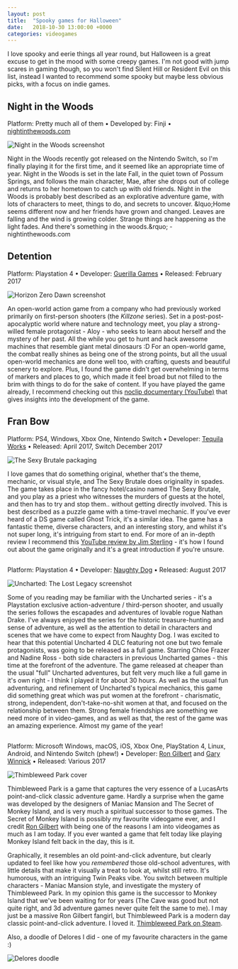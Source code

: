 ```yaml
---
layout: post
title:  "Spooky games for Halloween"
date:   2018-10-30 13:00:00 +0000
categories: videogames
---
```


I love spooky and eerie things all year round, but Halloween is a great excuse to get in the mood with some creepy games. I'm not good with jump scares in gaming though, so you won't find Silent Hill or Resident Evil on this list, instead I wanted to recommend some spooky but maybe less obvious picks, with a focus on indie games.

## Night in the Woods

<p class="post-meta">Platform: Pretty much all of them • Developed by: Finji • <a href="http://www.nightinthewoods.com/">nightinthewoods.com</a></p>

<img src="/assets/img/deadcells.png" class="post-thumbnail" alt="Night in the Woods screenshot">

Night in the Woods recently got released on the Nintendo Switch, so I'm finally playing it for the first time, and it seemed like an appropriate time of year. Night in the Woods is set in the late Fall, in the quiet town of Possum Springs, and follows the main character, Mae, after she drops out of college and returns to her hometown to catch up with old friends. Night in the Woods is probably best described as an explorative adventure game, with lots of characters to meet, things to do, and secrets to uncover.
&lquo;Home seems different now and her friends have grown and changed. Leaves are falling and the wind is growing colder. Strange things are happening as the light fades.
And there's something in the woods.&rquo; - nightinthewoods.com

## Detention

<p class="post-meta">Platform: Playstation 4 • Developer: <a href="https://www.guerrilla-games.com/">Guerilla Games</a> • Released: February 2017</p>

<img src="/assets/img/horizon.jpg" class="post-thumbnail" alt="Horizon Zero Dawn screenshot">

An open-world action game from a company who had previously worked primarily on first-person shooters (the <em>Killzone</em> series). Set in a post-post-apocalyptic world where nature and technology meet, you play a strong-willed female protagonist - Aloy - who seeks to learn about herself and the mystery of her past. All the while you get to hunt and hack awesome machines that resemble giant metal dinosaurs :D For an open-world game, the combat really shines as being one of the strong points, but all the usual open-world mechanics are done well too, with crafting, quests and beautiful scenery to explore. Plus, I found the game didn't get overwhelming in terms of markers and places to go, which made it feel broad but not filled to the brim with things to do for the sake of content. If you have played the game already, I recommend checking out this <a href="https://www.youtube.com/watch?v=h9tLcD1r-6w">noclip documentary (YouTube)</a> that gives insights into the development of the game.

## Fran Bow

<p class="post-meta">Platform: PS4, Windows, Xbox One, Nintendo Switch • Developer: <a href="http://www.tequilaworks.com/">Tequila Works</a> • Released: April 2017, Switch December 2017</p>

<img src="/assets/img/sexybrutale.jpg" class="post-thumbnail" alt="The Sexy Brutale packaging">

I love games that do something original, whether that's the theme, mechanic, or visual style, and The Sexy Brutale does originality in spades. The game takes place in the fancy hotel/casino named The Sexy Brutale, and you play as a priest who witnesses the murders of guests at the hotel, and then has to try and stop them.. without getting directly involved. This is best described as a puzzle game with a time-travel mechanic. If you've ever heard of a DS game called Ghost Trick, it's a similar idea. The game has a fantastic theme, diverse characters, and an interesting story, and whilst it's not super long, it's intriguing from start to end. For more of an in-depth review I recommend this <a href="https://www.youtube.com/watch?v=9jsusUWqfSc">YouTube review by Jim Sterling</a> - it's how I found out about the game originally and it's a great introduction if you're unsure.

##

<p class="post-meta">Platform: Playstation 4 • Developer: <a href="https://www.naughtydog.com/">Naughty Dog</a> • Released: August 2017</p>

<img src="/assets/img/uncharted.jpg" class="post-thumbnail" alt="Uncharted: The Lost Legacy screenshot">

Some of you reading may be familiar with the Uncharted series - it's a Playstation exclusive action-adventure / third-person shooter, and usually the series follows the escapades and adventures of lovable rogue Nathan Drake. I've always enjoyed the series for the historic treasure-hunting and sense of adventure, as well as the attention to detail in characters and scenes that we have come to expect from Naughty Dog. I was excited to hear that this potential Uncharted 4 DLC featuring not one but two female protagonists, was going to be released as a full game. Starring Chloe Frazer and Nadine Ross - both side characters in previous Uncharted games - this time at the forefront of the adventure. The game released at cheaper than the usual "full" Uncharted adventures, but felt very much like a full game in it's own right - I think I played it for about 30 hours. As well as the usual fun adventuring, and refinement of Uncharted's typical mechanics, this game did something great which was put women at the forefront - charismatic, strong, independent, don't-take-no-shit women at that, and focused on the relationship between them. Strong female friendships are something we need more of in video-games, and as well as that, the rest of the game was an amazing experience. Almost my game of the year!

##

<p class="post-meta">Platform: Microsoft Windows, macOS, iOS, Xbox One, PlayStation 4, Linux, Android, and Nintendo Switch (phew!) • Developer: <a href="https://en.wikipedia.org/wiki/Ron_Gilbert/">Ron Gilbert</a> and <a href="https://en.wikipedia.org/wiki/Gary_Winnick_(game_developer)">Gary Winnick</a> • Released: Various 2017</p>

<img src="/assets/img/Thimbleweed-Park-Cover.jpg" alt="Thimbleweed Park cover">

Thimbleweed Park is a game that captures the very essence of a LucasArts point-and-click classic adventure game. Hardly a surprise when the game was developed by the designers of Maniac Mansion and The Secret of Monkey Island, and is very much a spiritual successor to those games. The Secret of Monkey Island is possibly my favourite videogame ever, and I credit <a href="https://en.wikipedia.org/wiki/Ron_Gilbert/">Ron Gilbert</a> with being one of the reasons I am into videogames as much as I am today. If you ever wanted a game that felt today like playing Monkey Island felt back in the day, this is it.

Graphically, it resembles an old point-and-click adventure, but clearly updated to feel like how you <em>remembered</em> those old-school adventures, with little details that make it visually a treat to look at, whilst still retro. It's humorous, with an intriguing Twin Peaks vibe. You switch between multiple characters - Maniac Mansion style, and investigate the mystery of Thimbleweed Park. In my opinion this game is the successor to Monkey Island that we've been waiting for for years (The Cave was good but not quite right, and 3d adventure games never quite felt the same to me). I may just be a massive Ron Gilbert fangirl, but Thimbleweed Park is a modern day classic point-and-click adventure. I loved it. <a href="http://store.steampowered.com/app/569860/Thimbleweed_Park/">Thimbleweed Park on Steam</a>.

Also, a doodle of Delores I did - one of my favourite characters in the game :)

<img src="/assets/img/delores.jpg" alt="Delores doodle">
